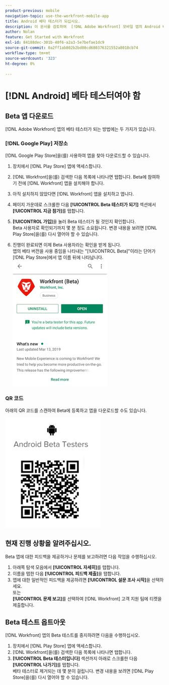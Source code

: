 ```yaml
---
product-previous: mobile
navigation-topic: use-the-workfront-mobile-app
title: Android 베타 테스터가 되십시오.
description: 이 문서를 검토하여  [!DNL Adobe Workfront] 모바일 앱의 Android 베타 테스터가 되십시오.
author: Nolan
feature: Get Started with Workfront
exl-id: 84188dec-301b-40f6-a2a3-5e7befae1dc9
source-git-commit: 0a2ff1ab802b2bd08cd680376321552a8018cb74
workflow-type: tm+mt
source-wordcount: '323'
ht-degree: 0%

---
```


# [!DNL Android] 베타 테스터여야 함

## Beta 앱 다운로드

[!DNL Adobe Workfront] 앱의 베타 테스터가 되는 방법에는 두 가지가 있습니다.

### [!DNL Google Play] 저장소

[!DNL Google Play Store]을(를) 사용하여 앱을 찾아 다운로드할 수 있습니다.

1. 장치에서 [!DNL Play Store] 앱에 액세스합니다.
1. [!DNL Workfront]을(를) 검색한 다음 목록에 나타나면 탭합니다.
Beta에 참여하기 전에 [!DNL Workfront] 앱을 설치해야 합니다.
1. 아직 설치하지 않았다면 [!DNL Workfront] 앱을 설치하고 엽니다.
1. 페이지 가운데로 스크롤한 다음 **[!UICONTROL Beta 테스터가 되기]** 섹션에서 **[!UICONTROL 지금 참가]**&#x200B;를 탭합니다.

1. **[!UICONTROL 가입]**&#x200B;을 눌러 Beta 테스터가 될 것인지 확인합니다.\
   Beta 사용자로 확인되기까지 몇 분 정도 소요됩니다. 변경 내용을 보려면 [!DNL Play Store]을(를) 다시 열어야 할 수 있습니다.

1. 진행이 완료되면 이제 Beta 사용자라는 확인을 받게 됩니다.\
   앱의 베타 버전을 사용 중임을 나타내는 &quot;[!UICONTROL Beta]&quot;이라는 단어가 [!DNL Play Store]에서 앱 이름 뒤에 나타납니다.\
   ![Android 베타 테스터](assets/android-beta-tester-adobe-350x468.png)

### QR 코드

아래의 QR 코드를 스캔하여 Beta에 등록하고 앱을 다운로드할 수도 있습니다.

![Android QR 코드](assets/android-qr-code-350x409.png)

## 현재 진행 상황을 알려주십시오.

Beta 앱에 대한 피드백을 제공하거나 문제를 보고하려면 다음 작업을 수행하십시오.

1. 아래쪽 탐색 모음에서 **[!UICONTROL 자세히]**&#x200B;를 탭합니다.
1. 이름을 탭한 다음 **[!UICONTROL 피드백 제출]**&#x200B;을 탭합니다.
1. 앱에 대한 일반적인 피드백을 제공하려면 **[!UICONTROL 설문 조사 시작]**&#x200B;을 선택하세요.\
   또는\
   **[!UICONTROL 문제 보고]**&#x200B;를 선택하여 [!DNL Workfront] 고객 지원 팀에 티켓을 제출합니다.

## Beta 테스트 옵트아웃

[!DNL Workfront] 앱의 Beta 테스트를 중지하려면 다음을 수행하십시오.

1. 장치에서 [!DNL Play Store] 앱에 액세스합니다.
1. [!DNL Workfront]을(를) 검색한 다음 목록에 나타나면 탭합니다.
1. **[!UICONTROL Beta 테스터입니다]** 섹션까지 아래로 스크롤한 다음 **[!UICONTROL 나가기]**&#x200B;를 탭합니다.\
   베타 테스터로 제거되는 데 몇 분이 걸립니다. 변경 내용을 보려면 [!DNL Play Store]을(를) 다시 열어야 할 수 있습니다.
